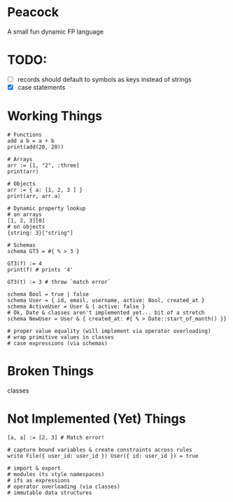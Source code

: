 # Peacock

A small fun dynamic FP language

# TODO:

- [ ] records should default to symbols as keys instead of strings
- [x] case statements

# Working Things

```
# Functions
add a b = a + b
print(add(20, 20))

# Arrays
arr := [1, "2", :three]
print(arr)

# Objects
arr := { a: [1, 2, 3 ] }
print(arr, arr.a)

# Dynamic property lookup
# on arrays
[1, 2, 3][0]
# on objects
{string: 3}["string"]

# Schemas
schema GT3 = #{ % > 3 }

GT3(f) := 4
print(f) # prints '4'

GT3(t) := 3 # throw `match error`

schema Bool = true | false
schema User = { id, email, username, active: Bool, created_at }
schema ActiveUser = User & { active: false }
# Ok, Date & classes aren't implemented yet... bit of a stretch
schema NewUser = User & { created_at: #{ % > Date::start_of_month() }}

# proper value equality (will implement via operator overloading)
# wrap primitive values in classes
# case expressions (via schemas)

```

# Broken Things

classes

# Not Implemented (Yet) Things

```
[a, a] := [2, 3] # Match error!

# capture bound variables & create constraints across rules
write File({ user_id: user_id }) User({ id: user_id }) = true

# import & export
# modules (ts style namespaces)
# ifs as expressions
# operator overloading (via classes)
# immutable data structures
```

